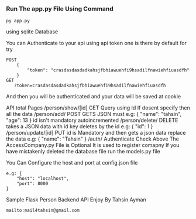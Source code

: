 ### Run The app.py File Using Command
    py app.py


using sqlite Database

You can Authenticate to your api using api token
one is there by default
for try

    POST
        {
            "token": "crasdasdasdadkahsjfbhiawuehfi9hsadilfnawiehfiuasdfh"
        }
    GET
       ?token=crasdasdasdadkahsjfbhiawuehfi9hsadilfnawiehfiuasdfh

And then you will be authenticated and your data will be saved at cookie

API total Pages
    /person/show/[id] GET
        Query using Id
        If dosent specify then all the data
    /person/add/ POST
        GETS JSON must
        e.g: {
            "name": "tahsin",
            "age": 13
        }
        id isn't mandatory
        autoincremented
   /person/delete/ DELETE
        takes a JSON data with id key
        deletes by the id
        e.g: {
            "id": 1
        }
   /person/update/[id] PUT
        id is Mandatory
        and then gets a json data
        replace the data
        e.g: {
            "name": "Tahsin"
        }
   /auth/ Authenticate
        Check Above
    The AccessCompany.py File is Optional
    It is used to register comapny
    If you have mistakenly deleted the database file
    run the models.py file

You Can Configure the host and port at config.json file

    e.g: {
        "host": "localhost",
        "port": 8000
    }

Sample Flask Person Backend API
Enjoy
    By Tahsin Ayman

    mailto:mail4tahsin@gmail.com
    

